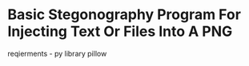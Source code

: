 # Basic Stegonography Program For Injecting Text Or Files Into A PNG

reqierments - py library pillow
